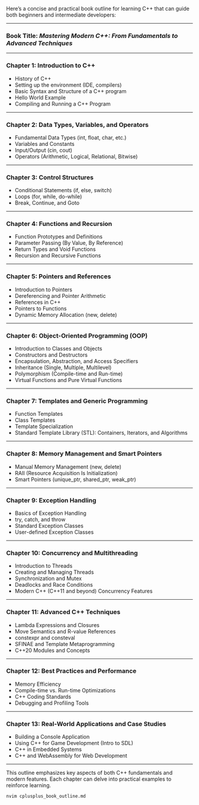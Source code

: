 Here’s a concise and practical book outline for learning C++ that can guide both beginners and intermediate developers:

---

### **Book Title**: *Mastering Modern C++: From Fundamentals to Advanced Techniques*

---

### **Chapter 1: Introduction to C++**
   - History of C++
   - Setting up the environment (IDE, compilers)
   - Basic Syntax and Structure of a C++ program
   - Hello World Example
   - Compiling and Running a C++ Program

---

### **Chapter 2: Data Types, Variables, and Operators**
   - Fundamental Data Types (int, float, char, etc.)
   - Variables and Constants
   - Input/Output (cin, cout)
   - Operators (Arithmetic, Logical, Relational, Bitwise)

---

### **Chapter 3: Control Structures**
   - Conditional Statements (if, else, switch)
   - Loops (for, while, do-while)
   - Break, Continue, and Goto

---

### **Chapter 4: Functions and Recursion**
   - Function Prototypes and Definitions
   - Parameter Passing (By Value, By Reference)
   - Return Types and Void Functions
   - Recursion and Recursive Functions

---

### **Chapter 5: Pointers and References**
   - Introduction to Pointers
   - Dereferencing and Pointer Arithmetic
   - References in C++
   - Pointers to Functions
   - Dynamic Memory Allocation (new, delete)

---

### **Chapter 6: Object-Oriented Programming (OOP)**
   - Introduction to Classes and Objects
   - Constructors and Destructors
   - Encapsulation, Abstraction, and Access Specifiers
   - Inheritance (Single, Multiple, Multilevel)
   - Polymorphism (Compile-time and Run-time)
   - Virtual Functions and Pure Virtual Functions

---

### **Chapter 7: Templates and Generic Programming**
   - Function Templates
   - Class Templates
   - Template Specialization
   - Standard Template Library (STL): Containers, Iterators, and Algorithms

---

### **Chapter 8: Memory Management and Smart Pointers**
   - Manual Memory Management (new, delete)
   - RAII (Resource Acquisition Is Initialization)
   - Smart Pointers (unique_ptr, shared_ptr, weak_ptr)

---

### **Chapter 9: Exception Handling**
   - Basics of Exception Handling
   - try, catch, and throw
   - Standard Exception Classes
   - User-defined Exception Classes

---

### **Chapter 10: Concurrency and Multithreading**
   - Introduction to Threads
   - Creating and Managing Threads
   - Synchronization and Mutex
   - Deadlocks and Race Conditions
   - Modern C++ (C++11 and beyond) Concurrency Features

---

### **Chapter 11: Advanced C++ Techniques**
   - Lambda Expressions and Closures
   - Move Semantics and R-value References
   - constexpr and consteval
   - SFINAE and Template Metaprogramming
   - C++20 Modules and Concepts

---

### **Chapter 12: Best Practices and Performance**
   - Memory Efficiency
   - Compile-time vs. Run-time Optimizations
   - C++ Coding Standards
   - Debugging and Profiling Tools

---

### **Chapter 13: Real-World Applications and Case Studies**
   - Building a Console Application
   - Using C++ for Game Development (Intro to SDL)
   - C++ in Embedded Systems
   - C++ and WebAssembly for Web Development

---

This outline emphasizes key aspects of both C++ fundamentals and modern features. Each chapter can delve into practical examples to reinforce learning.

```bash
nvim cplusplus_book_outline.md
```
